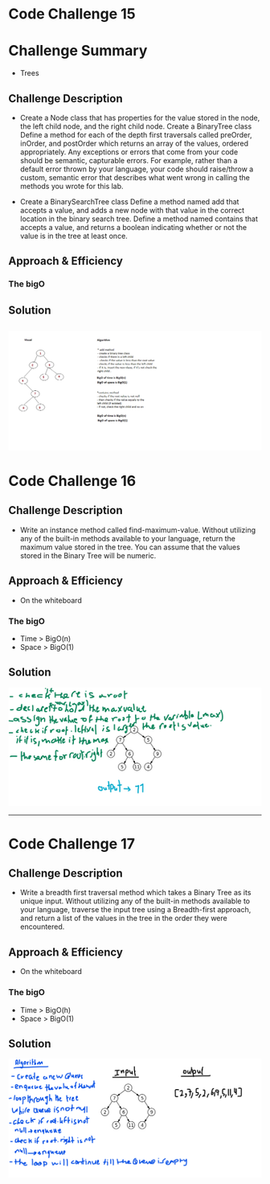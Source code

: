 # Code Challenge 15

# Challenge Summary
- Trees

## Challenge Description
- Create a Node class that has properties for the value stored in the node, the left child node, and the right child node.
Create a BinaryTree class
Define a method for each of the depth first traversals called preOrder, inOrder, and postOrder which returns an array of the values, ordered appropriately.
Any exceptions or errors that come from your code should be semantic, capturable errors. For example, rather than a default error thrown by your language, your code should raise/throw a custom, semantic error that describes what went wrong in calling the methods you wrote for this lab.

- Create a BinarySearchTree class
Define a method named add that accepts a value, and adds a new node with that value in the correct location in the binary search tree.
Define a method named contains that accepts a value, and returns a boolean indicating whether or not the value is in the tree at least once.

## Approach & Efficiency 
<!-- - On the whiteboard -->

### The bigO
<!-- - On the whiteboard -->

## Solution
![Code challenge 15 Whiteboard](../../assets/cc15.png)
-----------------------------------------------------------------------------------------------------------------
# Code Challenge 16

## Challenge Description
- Write an instance method called find-maximum-value. Without utilizing any of the built-in methods available to your language, return the maximum value stored in the tree. You can assume that the values stored in the Binary Tree will be numeric.

## Approach & Efficiency 
- On the whiteboard

### The bigO
- Time > BigO(n)
- Space > BigO(1)

## Solution
![Code challenge 16 Whiteboard](../../assets/ch16.png)

-----------------------------------------------------------------------------------------------------------------
# Code Challenge 17

## Challenge Description
- Write a breadth first traversal method which takes a Binary Tree as its unique input. Without utilizing any of the built-in methods available to your language, traverse the input tree using a Breadth-first approach, and return a list of the values in the tree in the order they were encountered.

## Approach & Efficiency 
- On the whiteboard

### The bigO
- Time > BigO(h) 
- Space > BigO(1)

## Solution
![Code challenge 17 Whiteboard](../../assets/ch17.png)

